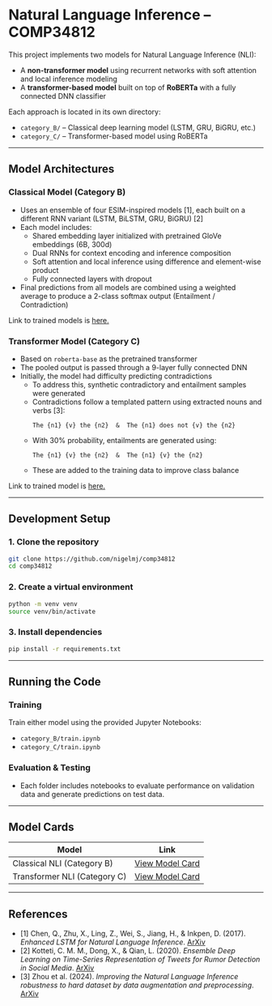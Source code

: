 # Natural Language Inference – COMP34812

This project implements two models for Natural Language Inference (NLI):  
- A **non-transformer model** using recurrent networks with soft attention and local inference modeling  
- A **transformer-based model** built on top of **RoBERTa** with a fully connected DNN classifier

Each approach is located in its own directory:
- `category_B/` – Classical deep learning model (LSTM, GRU, BiGRU, etc.)
- `category_C/` – Transformer-based model using RoBERTa

---

## Model Architectures

### Classical Model (Category B)
- Uses an ensemble of four ESIM-inspired models [1], each built on a different RNN variant (LSTM, BiLSTM, GRU, BiGRU) [2]
- Each model includes:
  - Shared embedding layer initialized with pretrained GloVe embeddings (6B, 300d)
  - Dual RNNs for context encoding and inference composition
  - Soft attention and local inference using difference and element-wise product
  - Fully connected layers with dropout
- Final predictions from all models are combined using a weighted average to produce a 2-class softmax output (Entailment / Contradiction)

Link to trained models is [here.](https://drive.google.com/drive/folders/19Wyu8TcIucB9VYpY0oqt6eyC2ArIwrxO?usp=share_link)

### Transformer Model (Category C)
- Based on `roberta-base` as the pretrained transformer
- The pooled output is passed through a 9-layer fully connected DNN
- Initially, the model had difficulty predicting contradictions
  - To address this, synthetic contradictory and entailment samples were generated
  - Contradictions follow a templated pattern using extracted nouns and verbs [3]:
    ```
    The {n1} {v} the {n2}  &  The {n1} does not {v} the {n2}
    ```
  - With 30% probability, entailments are generated using:
    ```
    The {n1} {v} the {n2}  &  The {n1} {v} the {n2}
    ```
  - These are added to the training data to improve class balance

Link to trained model is [here.](https://drive.google.com/drive/folders/1iJV45NnKjS-Fgrub6SzAIQw8Y0_HVpHv?usp=share_link)

---

## Development Setup

### 1. Clone the repository
```bash
git clone https://github.com/nigelmj/comp34812
cd comp34812
```

### 2. Create a virtual environment
```bash
python -m venv venv
source venv/bin/activate
```

### 3. Install dependencies
```bash
pip install -r requirements.txt
```

---

## Running the Code

### Training
Train either model using the provided Jupyter Notebooks:
- `category_B/train.ipynb`  
- `category_C/train.ipynb`

### Evaluation & Testing
- Each folder includes notebooks to evaluate performance on validation data and generate predictions on test data.

---

## Model Cards

| Model | Link |
|-------|------|
| Classical NLI (Category B) | [View Model Card](nli-rnn-model-card.md) |
| Transformer NLI (Category C) | [View Model Card](nli-transformer-model-card.md) |

---

## References
- [1] Chen, Q., Zhu, X., Ling, Z., Wei, S., Jiang, H., & Inkpen, D. (2017). *Enhanced LSTM for Natural Language Inference*. [ArXiv](https://doi.org/10.48550/arXiv.1609.06038)
- [2] Kotteti, C. M. M., Dong, X., & Qian, L. (2020). *Ensemble Deep Learning on Time-Series Representation of Tweets for Rumor Detection in Social Media*. [ArXiv](https://doi.org/10.48550/arXiv.2004.12500)
- [3] Zhou et al. (2024). *Improving the Natural Language Inference robustness to hard dataset by data augmentation and preprocessing*. [ArXiv](https://arxiv.org/html/2412.07108v1#S3)  

